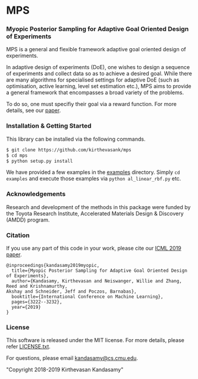 # MPS
### Myopic Posterior Sampling for Adaptive Goal Oriented Design of Experiments



MPS is a general and flexible framework adaptive goal oriented design of
experiments.

In adaptive  design of experiments (DoE),
one wishes to design a sequence of experiments and
collect data so as to achieve a desired goal.
While there are many algorithms for specialised settings for adaptive DoE (such as
optimisation, active learning, level set estimation etc.), MPS aims to provide
a general framework that encompasses a broad variety of the problems.

To do so, one must specifiy their goal via a reward function.
For more details, see our
[paper](http://www.cs.cmu.edu/~kkandasa/pubs/kandasamyICML19mps.pdf).


### Installation \& Getting Started

This library can be installed via the following commands.
```bash
$ git clone https://github.com/kirthevasank/mps
$ cd mps
$ python setup.py install
```
We have provided a few examples in the
[examples](examples) directory.
Simply `cd examples` and execute those examples via
`python al_linear_rbf.py` etc.


### Acknowledgements
Research and development of the methods in this package were funded by
the Toyota Research Institute, Accelerated Materials Design & Discovery (AMDD) program.


### Citation
If you use any part of this code in your work, please cite our
[ICML 2019 paper](http://www.cs.cmu.edu/~kkandasa/pubs/kandasamyICML19mps.pdf).

```
@inproceedings{kandasamy2019myopic,
  title={Myopic Posterior Sampling for Adaptive Goal Oriented Design of Experiments},
  author={Kandasamy, Kirthevasan and Neiswanger, Willie and Zhang, Reed and Krishnamurthy,
Akshay and Schneider, Jeff and Poczos, Barnabas},
  booktitle={International Conference on Machine Learning},
  pages={3222--3232},
  year={2019}
}
```

### License
This software is released under the MIT license. For more details, please refer
[LICENSE.txt](LICENSE.txt).

For questions, please email kandasamy@cs.cmu.edu.

"Copyright 2018-2019 Kirthevasan Kandasamy"
